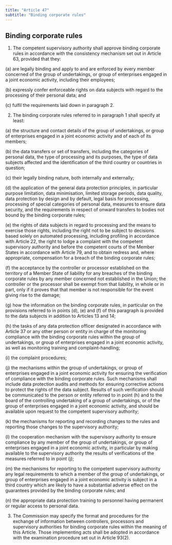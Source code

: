 ```yaml
---
title: "Article 47"
subtitle: "Binding corporate rules"
---
```

## Binding corporate rules

1. The competent supervisory authority shall approve binding corporate rules in accordance with the consistency mechanism set out in Article 63, provided that they:

(a) are legally binding and apply to and are enforced by every member concerned of the group of undertakings, or group of enterprises engaged in a joint economic activity, including their employees;

(b) expressly confer enforceable rights on data subjects with regard to the processing of their personal data; and

(c) fulfil the requirements laid down in paragraph 2.

2. The binding corporate rules referred to in paragraph 1 shall specify at least:

(a) the structure and contact details of the group of undertakings, or group of enterprises engaged in a joint economic activity and of each of its members;

(b) the data transfers or set of transfers, including the categories of personal data, the type of processing and its purposes, the type of data subjects affected and the identification of the third country or countries in question;

(c) their legally binding nature, both internally and externally;

(d) the application of the general data protection principles, in particular purpose limitation, data minimisation, limited storage periods, data quality, data protection by design and by default, legal basis for processing, processing of special categories of personal data, measures to ensure data security, and the requirements in respect of onward transfers to bodies not bound by the binding corporate rules;

(e) the rights of data subjects in regard to processing and the means to exercise those rights, including the right not to be subject to decisions based solely on automated processing, including profiling in accordance with Article 22, the right to lodge a complaint with the competent supervisory authority and before the competent courts of the Member States in accordance with Article 79, and to obtain redress and, where appropriate, compensation for a breach of the binding corporate rules;

(f) the acceptance by the controller or processor established on the territory of a Member State of liability for any breaches of the binding corporate rules by any member concerned not established in the Union; the controller or the processor shall be exempt from that liability, in whole or in part, only if it proves that that member is not responsible for the event giving rise to the damage;

(g) how the information on the binding corporate rules, in particular on the provisions referred to in points (d), (e) and (f) of this paragraph is provided to the data subjects in addition to Articles 13 and 14;

(h) the tasks of any data protection officer designated in accordance with Article 37 or any other person or entity in charge of the monitoring compliance with the binding corporate rules within the group of undertakings, or group of enterprises engaged in a joint economic activity, as well as monitoring training and complaint-handling;

(i) the complaint procedures;

(j) the mechanisms within the group of undertakings, or group of enterprises engaged in a joint economic activity for ensuring the verification of compliance with the binding corporate rules. Such mechanisms shall include data protection audits and methods for ensuring corrective actions to protect the rights of the data subject. Results of such verification should be communicated to the person or entity referred to in point (h) and to the board of the controlling undertaking of a group of undertakings, or of the group of enterprises engaged in a joint economic activity, and should be available upon request to the competent supervisory authority;

(k) the mechanisms for reporting and recording changes to the rules and reporting those changes to the supervisory authority;

(l) the cooperation mechanism with the supervisory authority to ensure compliance by any member of the group of undertakings, or group of enterprises engaged in a joint economic activity, in particular by making available to the supervisory authority the results of verifications of the measures referred to in point (j);

(m) the mechanisms for reporting to the competent supervisory authority any legal requirements to which a member of the group of undertakings, or group of enterprises engaged in a joint economic activity is subject in a third country which are likely to have a substantial adverse effect on the guarantees provided by the binding corporate rules; and

(n) the appropriate data protection training to personnel having permanent or regular access to personal data.

3. The Commission may specify the format and procedures for the exchange of information between controllers, processors and supervisory authorities for binding corporate rules within the meaning of this Article. Those implementing acts shall be adopted in accordance with the examination procedure set out in Article 93(2).
